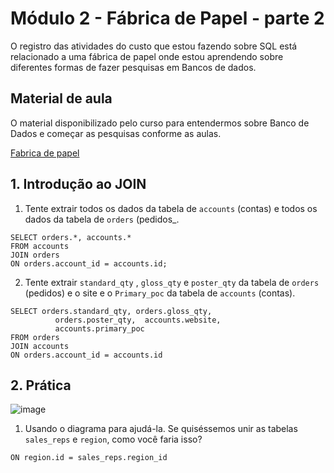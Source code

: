 # Módulo 2 - Fábrica de Papel - parte 2
O registro das atividades do custo que estou fazendo sobre SQL está relacionado a uma fábrica de papel onde estou aprendendo sobre diferentes formas de fazer pesquisas em Bancos de dados.

## Material de aula

O material disponibilizado pelo curso para entendermos sobre Banco de Dados e começar as pesquisas conforme as aulas.

[Fabrica de papel](https://github.com/CamillySantos/Fabrica-de-Papel/blob/main/PostgreSQL.sql)

## 1. Introdução ao JOIN

1. Tente extrair todos os dados da tabela de `accounts` (contas) e todos os dados da tabela de `orders` (pedidos_.

```
SELECT orders.*, accounts.*
FROM accounts
JOIN orders
ON orders.account_id = accounts.id;
```

2. Tente extrair `standard_qty` , `gloss_qty` e `poster_qty` da tabela de `orders` (pedidos) e o site e o `Primary_poc` da tabela de `accounts` (contas).

```
SELECT orders.standard_qty, orders.gloss_qty, 
          orders.poster_qty,  accounts.website, 
          accounts.primary_poc
FROM orders
JOIN accounts
ON orders.account_id = accounts.id
```

## 2. Prática 

![image](https://github.com/CamillySantos/Fabrica-de-Papel-part2/assets/105953740/5c009aa4-0296-41fd-b641-a348e35c86ed)

1. Usando o diagrama para ajudá-la. Se quiséssemos unir as tabelas `sales_reps` e `region`, como você faria isso?

```
ON region.id = sales_reps.region_id
```

